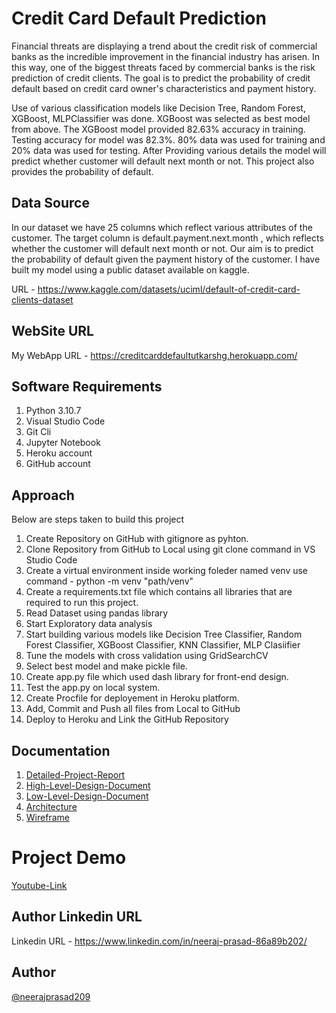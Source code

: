 
# Credit Card Default Prediction 

Financial threats are displaying a trend about the credit risk of commercial banks as the incredible improvement in the financial industry has arisen. In this way, one of the biggest threats faced by commercial banks is the risk prediction of credit clients. The goal is to predict the probability of credit default based on credit card owner's characteristics and payment history.

Use of various classification models like Decision Tree, Random Forest, XGBoost, MLPClassifier was done. XGBoost was selected as best model from above. The XGBoost model provided 82.63% accuracy in training. Testing accuracy for model was 82.3%. 80% data was used for training and 20% data was used for testing.
After Providing various details the model will predict whether customer will default next month or not. This project also provides the probability of default.

## Data Source

In our dataset we have 25 columns which reflect various attributes of the customer. The target column is default.payment.next.month , which reflects whether the customer will default next month or not. Our aim is to predict the probability of default given the payment history of the customer. I have built my model using a public dataset available on kaggle.

URL - https://www.kaggle.com/datasets/uciml/default-of-credit-card-clients-dataset

## WebSite URL

My WebApp URL - https://creditcarddefaultutkarshg.herokuapp.com/

## Software Requirements 

1) Python 3.10.7
2) Visual Studio Code
3) Git Cli
4) Jupyter Notebook
5) Heroku account
6) GitHub account

## Approach

Below are steps taken to build this project
1) Create Repository on GitHub with gitignore as pyhton.
2) Clone Repository from GitHub to Local using git clone command in VS Studio Code
3) Create a virtual environment inside working foleder named venv use command - python -m venv "path/venv"
4) Create a requirements.txt file which contains all libraries that are required to run this project.
5) Read Dataset using pandas library
6) Start Exploratory data analysis
7) Start building various models like Decision Tree Classifier, Random Forest Classifier, XGBoost Classifier, KNN Classifier, MLP Clasiifier
8) Tune the models with cross validation using GridSearchCV
9) Select best model and make pickle file.
10) Create app.py file which used dash library for front-end design.
11) Test the app.py on local system.
12) Create Procfile for deployement in Heroku platform.
13) Add, Commit and Push all files from Local to GitHub
14) Deploy to Heroku and Link the GitHub Repository

## Documentation

1) [Detailed-Project-Report](https://drive.google.com/file/d/1Uaa8f8sR0gkJY9PK_xt3bswuf-XAt1cv/view?usp=drive_link)
2) [High-Level-Design-Document](https://drive.google.com/file/d/1J-jRZ-SRwQjJi0eqkjo0ZmEvqqhBA0yO/view?usp=drive_link)
3) [Low-Level-Design-Document](https://drive.google.com/file/d/1pCtLrQoTme0pLjSLqtfDQuEb0hfU02Cy/view?usp=drive_link)
4) [Architecture](https://drive.google.com/file/d/15rZY9-HKWtl8vhHM5g4krBHy3V8AOn39/view?usp=drive_link)
5) [Wireframe](https://drive.google.com/file/d/1vRIHXOgqgsttgM3d8A3ePKJ0Bfm6bz4k/view?usp=drive_link)

# Project Demo

[Youtube-Link](https://www.youtube.com/watch?v=SQjVszfayhY)

## Author Linkedin URL 

Linkedin URL - https://www.linkedin.com/in/neeraj-prasad-86a89b202/

## Author

[@neerajprasad209](https://github.com/neerajprasad209)












